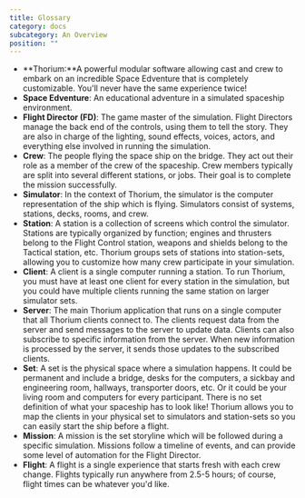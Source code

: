 ```yaml
---
title: Glossary
category: docs
subcategory: An Overview
position: ""
---
```


- **Thorium:**A powerful modular software allowing cast and crew to embark on an
  incredible Space Edventure that is completely customizable. You'll never have
  the same experience twice!
- **Space Edventure**: An educational adventure in a simulated spaceship
  environment.
- **Flight Director (FD)**: The game master of the simulation. Flight Directors
  manage the back end of the controls, using them to tell the story. They are
  also in charge of the lighting, sound effects, voices, actors, and everything
  else involved in running the simulation.
- **Crew**: The people flying the space ship on the bridge. They act out their
  role as a member of the crew of the spaceship. Crew members typically are
  split into several different stations, or jobs. Their goal is to complete the
  mission successfully.
- **Simulator**: In the context of Thorium, the simulator is the computer
  representation of the ship which is flying. Simulators consist of systems,
  stations, decks, rooms, and crew.
- **Station**: A station is a collection of screens which control the simulator.
  Stations are typically organized by function; engines and thrusters belong to
  the Flight Control station, weapons and shields belong to the Tactical
  station, etc. Thorium groups sets of stations into station-sets, allowing you
  to customize how many crew participate in your simulation.
- **Client**: A client is a single computer running a station. To run Thorium,
  you must have at least one client for every station in the simulation, but you
  could have multiple clients running the same station on larger simulator sets.
- **Server**: The main Thorium application that runs on a single computer that
  all Thorium clients connect to. The clients request data from the server and
  send messages to the server to update data. Clients can also subscribe to
  specific information from the server. When new information is processed by the
  server, it sends those updates to the subscribed clients.
- **Set**: A set is the physical space where a simulation happens. It could be
  permanent and include a bridge, desks for the computers, a sickbay and
  engineering room, hallways, transporter doors, etc. Or it could be your living
  room and computers for every participant. There is no set definition of what
  your spaceship has to look like! Thorium allows you to map the clients in your
  physical set to simulators and station-sets so you can easily start the ship
  before a flight.
- **Mission**: A mission is the set storyline which will be followed during a
  specific simulation. Missions follow a timeline of events, and can provide
  some level of automation for the Flight Director.
- **Flight**: A flight is a single experience that starts fresh with each crew
  change. Flights typically run anywhere from 2.5-5 hours; of course, flight
  times can be whatever you'd like.
